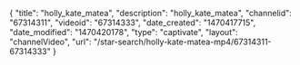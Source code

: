 {
    "title": "holly_kate_matea",
    "description": "holly_kate_matea",
    "channelid": "67314311",
    "videoid": "67314333",
    "date_created": "1470417715",
    "date_modified": "1470420178",
    "type": "captivate",
    "layout": "channelVideo",
    "url": "\/star-search\/holly-kate-matea-mp4\/67314311-67314333"
}